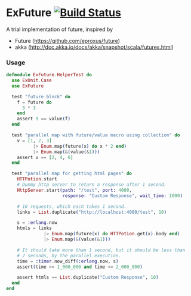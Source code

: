 # ExFuture [![Build Status](https://secure.travis-ci.org/parroty/exfuture.png?branch=master "Build Status")](http://travis-ci.org/parroty/exfuture)


A trial implementation of future, inspired by

- Future (https://github.com/eproxus/future)
- akka (http://doc.akka.io/docs/akka/snapshot/scala/futures.html)


### Usage
```Elixir
defmodule ExFuture.HelperTest do
  use ExUnit.Case
  use ExFuture

  test "future block" do
    f = future do
      3 * 3
    end
    assert 9 == value(f)
  end

  test "parallel map with future/value macro using collection" do
    v = [1, 2, 3]
          |> Enum.map(future(x) do x * 2 end)
          |> Enum.map(&(value(&1)))
    assert v == [2, 4, 6]
  end

  test "parallel map for getting html pages" do
    HTTPotion.start
    # Dummy http server to return a response after 1 second.
    HttpServer.start(path: "/test", port: 4000,
                     response: "Custom Response", wait_time: 1000)

    # 10 requests, which each takes 1 second.
    links = List.duplicate("http://localhost:4000/test", 10)

    s = :erlang.now
    htmls = links
              |> Enum.map(future(x) do HTTPotion.get(x).body end)
              |> Enum.map(&(value(&1)))

    # It should take more than 1 second, but it should be less than
    # 2 seconds, by the parallel execution.
    time = :timer.now_diff(:erlang.now, s)
    assert(time >= 1_000_000 and time <= 2_000_000)

    assert htmls == List.duplicate("Custom Response", 10)
  end
end
```